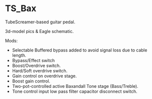# TS_Bax
TubeScreamer-based guitar pedal.

3d-model pics & Eagle schematic.

Mods:
* Selectable Buffered bypass added to avoid signal loss due to cable length.
* Bypass/Effect switch
* Boost/Overdrive switch.
* Hard/Soft overdrive switch.
* Gain control on overdrive stage.
* Boost gain control.
* Two-pot-controlled active Baxandall Tone stage (Bass/Treble).
* Tone control input low pass filter capacitor disconnect switch.


